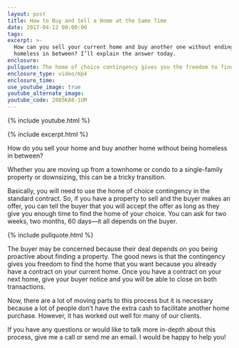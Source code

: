 ```yaml
---
layout: post
title: How to Buy and Sell a Home at the Same Time
date: 2017-04-12 00:00:00
tags:
excerpt: >-
  How can you sell your current home and buy another one without ending up
  homeless in between? I’ll explain the answer today.
enclosure:
pullquote: The home of choice contingency gives you the freedom to find your next home.
enclosure_type: video/mp4
enclosure_time:
use_youtube_image: true
youtube_alternate_image:
youtube_code: 2085KA8-1UM
---
```

{% include youtube.html %}

{% include excerpt.html %}

How do you sell your home and buy another home without being homeless in between?

Whether you are moving up from a townhome or condo to a single-family property or downsizing, this can be a tricky transition.&nbsp;

Basically, you will need to use the home of choice contingency in the standard contract. So, if you have a property to sell and the buyer makes an offer, you can tell the buyer that you will accept the offer as long as they give you enough time to find the home of your choice. You can ask for two weeks, two months, 60 days—it all depends on the buyer.&nbsp;

{% include pullquote.html %}

The buyer may be concerned because their deal depends on you being proactive about finding a property. The good news is that the contingency gives you freedom to find the home that you want because you already have a contract on your current home. Once you have a contract on your next home, give your buyer notice and you will be able to close on both transactions.&nbsp;

Now, there are a lot of moving parts to this process but it is necessary because a lot of people don’t have the extra cash to facilitate another home purchase. However, it has worked out well for many of our clients.&nbsp;

If you have any questions or would like to talk more in-depth about this process, give me a call or send me an email. I would be happy to help you\!
